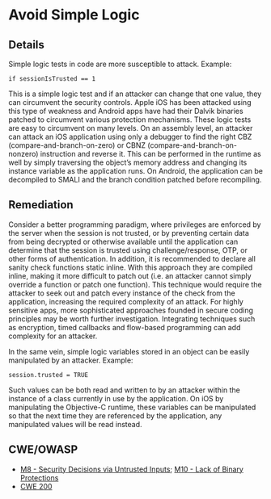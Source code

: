 # Avoid Simple Logic

## Details 

Simple logic tests in code are more susceptible to attack. Example:

```
if sessionIsTrusted == 1
```

This is a simple logic test and if an attacker can change that one value, they can circumvent the security controls. Apple iOS has been attacked using this type of weakness and Android apps have had their Dalvik binaries patched to circumvent various protection mechanisms. These logic tests are easy to circumvent on many levels. On an assembly level, an attacker can attack an iOS application using only a debugger to find the right CBZ (compare-and-branch-on-zero) or CBNZ (compare-and-branch-on-nonzero) instruction and reverse it. This can be performed in the runtime as well by simply traversing the object’s memory address and changing its instance variable as the application runs. On Android, the application can be decompiled to SMALI and the branch condition patched before recompiling.

## Remediation

Consider a better programming paradigm, where privileges are enforced by the server when the session is not trusted, or by preventing certain data from being decrypted or otherwise available until the application can determine that the session is trusted using challenge/response, OTP, or other forms of authentication. In addition, it is recommended to declare all sanity check functions static inline. With this approach they are compiled inline, making it more difficult to patch out (i.e. an attacker cannot simply override a function or patch one function). This technique would require the attacker to seek out and patch every instance of the check from the application, increasing the required complexity of an attack. For highly sensitive apps, more sophisticated approaches founded in secure coding principles may be worth further investigation. Integrating techniques such as encryption, timed callbacks and flow-based programming can add complexity for an attacker.

In the same vein, simple logic variables stored in an object can be easily manipulated by an attacker. Example:

```
session.trusted = TRUE
```

Such values can be both read and written to by an attacker within the instance of a class currently in use by the application. On iOS by manipulating the Objective-C runtime, these variables can be manipulated so that the next time they are referenced by the application, any manipulated values will be read instead. 

## CWE/OWASP 

 * [M8 - Security Decisions via Untrusted Inputs](https://www.owasp.org/index.php/Mobile_Top_10_2014-M8); [M10 - Lack of Binary Protections](https://www.owasp.org/index.php/Mobile_Top_10_2014-M10)
 * [CWE 200](http://cwe.mitre.org/data/definitions/200.html)
